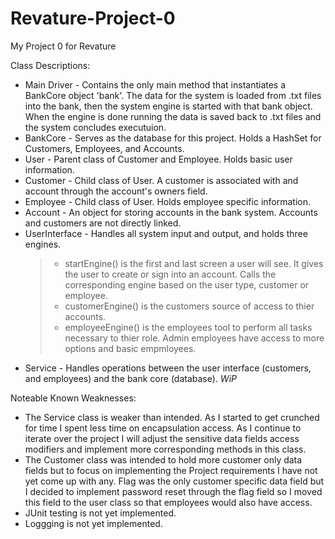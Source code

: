 # Revature-Project-0
My Project 0 for Revature

Class Descriptions:
* Main Driver - Contains the only main method that instantiates a BankCore object 'bank'. The data for the system is loaded from .txt files into the bank, then the system engine is started with that bank object. When the engine is done running the data is saved back to .txt files and the system concludes executuion.
* BankCore - Serves as the database for this project. Holds a HashSet for Customers, Employees, and Accounts.
* User - Parent class of Customer and Employee. Holds basic user information.
* Customer - Child class of User. A customer is associated with and account through the account's owners field.
* Employee - Child class of User. Holds employee specific information.
* Account - An object for storing accounts in the bank system. Accounts and customers are not directly linked.
* UserInterface - Handles all system input and output, and holds three engines.
  >- startEngine() is the first and last screen a user will see. It gives the user to create or sign into an account. Calls the corresponding engine based on the user type, customer or employee.
  >- customerEngine() is the customers source of access to thier accounts.
  >- employeeEngine() is the employees tool to perform all tasks necessary to thier role. Admin employees have access to more options and basic empmloyees.
* Service - Handles operations between the user interface (customers, and employees) and the bank core (database). *WiP*


Noteable Known Weaknesses: 
  - The Service class is weaker than intended. As I started to get crunched for time I spent less time on encapsulation access. As I continue to iterate over the project I will adjust the sensitive data fields access modifiers and implement more corresponding methods in this class.
  - The Customer class was intended to hold more customer only data fields but to focus on implementing the Project requirements I have not yet come up with any. Flag was the only customer specific data field but I decided to implement password reset through the flag field so I moved this field to the user class so that employees would also have access.
  - JUnit testing is not yet implemented.
  - Loggging is not yet implemented.
